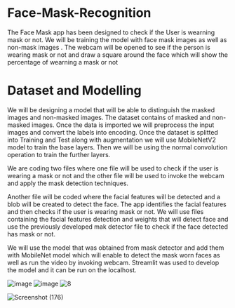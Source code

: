 # Face-Mask-Recognition
The Face Mask app has been designed to check if the User is wearning mask or not.
We will be training the model with face mask images as well as non-mask images . The webcam will be opened to see if the person is wearing mask or not and draw a square around the face which will show the percentage of wearning a mask or not

# Dataset and Modelling
We will be designing a model that will be able to distinguish the masked images and non-masked images. The dataset contains of masked and non-masked images. 
Once the data is imported we will preprocess the input images and convert the labels into encoding. Once the dataset is splitted into Training and Test along with augmentation we will use MobileNetV2 model to train the base layers. Then we will be using the normal convolution operation to train the further layers.

We are coding two files where one file will be used to check if the user is wearing a mask or not and the other file will be used to invoke the webcam and apply the mask detection techniques.

Another file will be coded where the facial features will be detected and a blob will be created to detect the face.
The app identifies the facial features and then checks if the user is wearing mask or not. We will use files containing the facial features detection and weights that will detect face and use the previously developed mak detector file to check if the face detected has mask or not.

We will use the model that was obtained from mask detector and add them with MobileNet model which will enable to detect the mask worn faces as well as run the video by invoking webcam.
Streamlit was used to develop the model and it can be run on the localhost.

![image](https://user-images.githubusercontent.com/76935226/140601593-8bdd83b0-ccb8-4406-9224-1235ab31e8b3.png)
![image](https://user-images.githubusercontent.com/76935226/140601598-a42f2ce3-5d55-4923-8812-d9565dd2f273.png)
![8](https://user-images.githubusercontent.com/76935226/140601616-5b4b1221-f7c0-4db6-a98b-f7a4acb066c4.jpg)

![Screenshot (176)](https://user-images.githubusercontent.com/76935226/149612815-da930d99-3aa9-45bb-b2d3-f42d70ce2b39.png)



